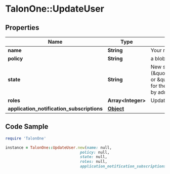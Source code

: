 # TalonOne::UpdateUser

## Properties

Name | Type | Description | Notes
------------ | ------------- | ------------- | -------------
**name** | **String** | Your name. | [optional] 
**policy** | **String** | a blob of acl json | [optional] 
**state** | **String** | New state (\&quot;deactivated\&quot; or \&quot;active\&quot;) for the user. Only usable by admins for the user. | [optional] 
**roles** | **Array&lt;Integer&gt;** | Update | [optional] 
**application_notification_subscriptions** | [**Object**](.md) |  | [optional] 

## Code Sample

```ruby
require 'TalonOne'

instance = TalonOne::UpdateUser.new(name: null,
                                 policy: null,
                                 state: null,
                                 roles: null,
                                 application_notification_subscriptions: null)
```


